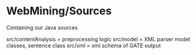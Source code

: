 WebMining/Sources
=================

Containing our Java sources

src/contentAnalysis = preprocessing logic
src/model = XML parser model classes, sentence class
src/xml = xml schema of GATE output